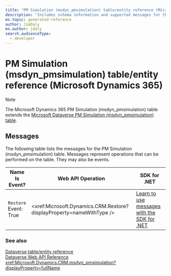 ```yaml
---
title: "PM Simulation (msdyn_pmsimulation) table/entity reference (Microsoft Dynamics 365)"
description: "Includes schema information and supported messages for the PM Simulation (msdyn_pmsimulation) table/entity with Microsoft Dynamics 365."
ms.topic: generated-reference
author: JimDaly
ms.author: jdaly
search.audienceType: 
  - developer
---
```


# PM Simulation (msdyn_pmsimulation) table/entity reference (Microsoft Dynamics 365)



> [!NOTE]
> The Microsoft Dynamics 365 PM Simulation (msdyn_pmsimulation) table extends the [Microsoft Dataverse PM Simulation (msdyn_pmsimulation) table](/power-apps/developer/data-platform/reference/entities/msdyn_pmsimulation).


## Messages

The following table lists the messages for the PM Simulation (msdyn_pmsimulation) table.
Messages represent operations that can be performed on the table. They may also be events.

| Name <br />Is Event? |Web API Operation |SDK for .NET |
| ---- | ----- |----- |
| `Restore`<br />Event: True |<xref:Microsoft.Dynamics.CRM.Restore?displayProperty=nameWithType /> |[Learn to use messages with the SDK for .NET](/power-apps/developer/data-platform/org-service/use-messages)|





### See also

[Dataverse table/entity reference](/power-apps/developer/data-platform/reference/about-entity-reference)  
[Dataverse Web API Reference](/power-apps/developer/data-platform/webapi/reference/about)   
<xref:Microsoft.Dynamics.CRM.msdyn_pmsimulation?displayProperty=fullName>
